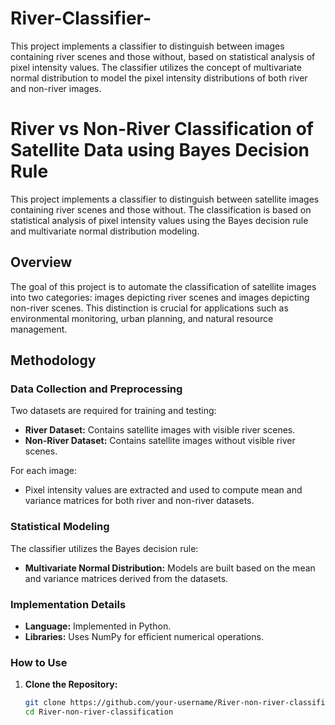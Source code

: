 # River-Classifier-
This project implements a classifier to distinguish between images containing river scenes and those without, based on statistical analysis of pixel intensity values. The classifier utilizes the concept of multivariate normal distribution to model the pixel intensity distributions of both river and non-river images.
# River vs Non-River Classification of Satellite Data using Bayes Decision Rule

This project implements a classifier to distinguish between satellite images containing river scenes and those without. The classification is based on statistical analysis of pixel intensity values using the Bayes decision rule and multivariate normal distribution modeling.

## Overview

The goal of this project is to automate the classification of satellite images into two categories: images depicting river scenes and images depicting non-river scenes. This distinction is crucial for applications such as environmental monitoring, urban planning, and natural resource management.

## Methodology

### Data Collection and Preprocessing

Two datasets are required for training and testing:
- **River Dataset:** Contains satellite images with visible river scenes.
- **Non-River Dataset:** Contains satellite images without visible river scenes.

For each image:
- Pixel intensity values are extracted and used to compute mean and variance matrices for both river and non-river datasets.

### Statistical Modeling

The classifier utilizes the Bayes decision rule:
- **Multivariate Normal Distribution:** Models are built based on the mean and variance matrices derived from the datasets.

### Implementation Details

- **Language:** Implemented in Python.
- **Libraries:** Uses NumPy for efficient numerical operations.

### How to Use

1. **Clone the Repository:**
   ```bash
   git clone https://github.com/your-username/River-non-river-classification.git
   cd River-non-river-classification
